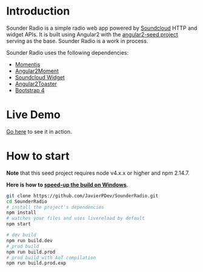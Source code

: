 # Introduction

Sounder Radio is a simple radio web app powered by [Soundcloud](http://soundcloud.com) HTTP and widget APIs. It is built using Angular2 with the [angular2-seed project](https://github.com/mgechev/angular2-seed) serving as the base. Sounder Radio is a work in process.

Sounder Radio uses the following dependencies:

- [Momentjs](http://momentjs.com)
- [Angular2Moment](https://github.com/urish/angular2-moment)
- [Soundcloud Widget](https://github.com/crookedneighbor/soundcloud-widget)
- [Angular2Toaster](https://github.com/stabzs/Angular2-Toaster)
- [Bootstrap 4](http://v4-alpha.getbootstrap.com)

# Live Demo

[Go here](http://sounderproject.surge.sh) to see it in action.

# How to start

**Note** that this seed project requires node v4.x.x or higher and npm 2.14.7.

**Here is how to [speed-up the build on Windows](https://github.com/mgechev/angular2-seed/wiki/Speed-up-the-build-on-Windows)**.


```bash
git clone https://github.com/JavierPDev/SounderRadio.git
cd SounderRadio
# install the project's dependencies
npm install
# watches your files and uses livereload by default
npm start

# dev build
npm run build.dev
# prod build
npm run build.prod
# prod build with AoT compilation
npm run build.prod.exp

